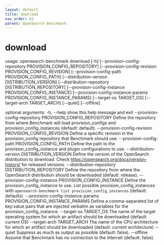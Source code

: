 ```yaml
---
layout: default
title: download
nav_order: 62
parent: OpenSearch Benchmark
---
```


# download

usage: opensearch-benchmark download [-h] [--provision-config-repository PROVISION_CONFIG_REPOSITORY] [--provision-config-revision PROVISION_CONFIG_REVISION] [--provision-config-path PROVISION_CONFIG_PATH]
                                     [--distribution-version DISTRIBUTION_VERSION] [--distribution-repository DISTRIBUTION_REPOSITORY] [--provision-config-instance PROVISION_CONFIG_INSTANCE]
                                     [--provision-config-instance-params PROVISION_CONFIG_INSTANCE_PARAMS] [--target-os TARGET_OS] [--target-arch TARGET_ARCH] [--quiet] [--offline]

optional arguments:
  -h, --help            show this help message and exit
  --provision-config-repository PROVISION_CONFIG_REPOSITORY
                        Define the repository from where Benchmark will load provision_configs and provision_config_instances (default: default).
  --provision-config-revision PROVISION_CONFIG_REVISION
                        Define a specific revision in the provision_config repository that Benchmark should use.
  --provision-config-path PROVISION_CONFIG_PATH
                        Define the path to the provision_config_instance and plugin configurations to use.
  --distribution-version DISTRIBUTION_VERSION
                        Define the version of the OpenSearch distribution to download. Check https://opensearch.org/docs/version-history/ for released versions.
  --distribution-repository DISTRIBUTION_REPOSITORY
                        Define the repository from where the OpenSearch distribution should be downloaded (default: release).
  --provision-config-instance PROVISION_CONFIG_INSTANCE
                        Define the provision_config_instance to use. List possible provision_config_instances with `opensearch-benchmark list provision_config_instances` (default: defaults).
  --provision-config-instance-params PROVISION_CONFIG_INSTANCE_PARAMS
                        Define a comma-separated list of key:value pairs that are injected verbatim as variables for the provision_config_instance.
  --target-os TARGET_OS
                        The name of the target operating system for which an artifact should be downloaded (default: current OS)
  --target-arch TARGET_ARCH
                        The name of the CPU architecture for which an artifact should be downloaded (default: current architecture)
  --quiet               Suppress as much as output as possible (default: false).
  --offline             Assume that Benchmark has no connection to the Internet (default: false).
